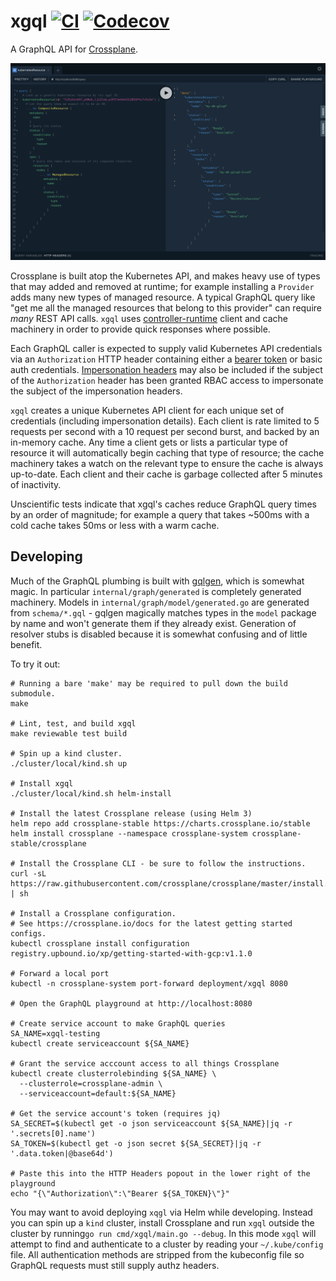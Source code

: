 # xgql [![CI](https://github.com/upbound/xgql/actions/workflows/ci.yml/badge.svg)](https://github.com/upbound/xgql/actions/workflows/ci.yml) [![Codecov](https://codecov.io/gh/upbound/xgql/branch/main/graph/badge.svg?token=QCRHAiqe1T)](https://codecov.io/gh/upbound/xgql)

A GraphQL API for [Crossplane].

![A screenshot of an xgql query in the GraphQL Playground](/images/playground.png)

Crossplane is built atop the Kubernetes API, and makes heavy use of types that
may added and removed at runtime; for example installing a `Provider` adds many
new types of managed resource. A typical GraphQL query like "get me all the
managed resources that belong to this provider" can require _many_ REST API
calls. `xgql` uses [controller-runtime] client and cache machinery in order to
provide quick responses where possible.

Each GraphQL caller is expected to supply valid Kubernetes API credentials via
an `Authorization` HTTP header containing either a [bearer token] or basic auth
credentials. [Impersonation headers] may also be included if the subject of the
`Authorization` header has been granted RBAC access to impersonate the subject
of the impersonation headers.

`xgql` creates a unique Kubernetes API client for each unique set of credentials
(including impersonation details). Each client is rate limited to 5 requests per
second with a 10 request per second burst, and backed by an in-memory cache. Any
time a client gets or lists a particular type of resource it will automatically
begin caching that type of resource; the cache machinery takes a watch on the
relevant type to ensure the cache is always up-to-date. Each client and their
cache is garbage collected after 5 minutes of inactivity.

Unscientific tests indicate that xgql's caches reduce GraphQL query times by an
order of magnitude; for example a query that takes ~500ms with a cold cache
takes 50ms or less with a warm cache.

## Developing

Much of the GraphQL plumbing is built with [gqlgen], which is somewhat magic. In
particular `internal/graph/generated` is completely generated machinery. Models
in `internal/graph/model/generated.go` are generated from `schema/*.gql` -
gqlgen magically matches types in the `model` package by name and won't generate
them if they already exist. Generation of resolver stubs is disabled because it
is somewhat confusing and of little benefit.

To try it out:

```console
# Running a bare 'make' may be required to pull down the build submodule.
make

# Lint, test, and build xgql
make reviewable test build

# Spin up a kind cluster.
./cluster/local/kind.sh up

# Install xgql
./cluster/local/kind.sh helm-install

# Install the latest Crossplane release (using Helm 3)
helm repo add crossplane-stable https://charts.crossplane.io/stable
helm install crossplane --namespace crossplane-system crossplane-stable/crossplane

# Install the Crossplane CLI - be sure to follow the instructions.
curl -sL https://raw.githubusercontent.com/crossplane/crossplane/master/install.sh | sh

# Install a Crossplane configuration.
# See https://crossplane.io/docs for the latest getting started configs.
kubectl crossplane install configuration registry.upbound.io/xp/getting-started-with-gcp:v1.1.0

# Forward a local port
kubectl -n crossplane-system port-forward deployment/xgql 8080

# Open the GraphQL playground at http://localhost:8080

# Create service account to make GraphQL queries
SA_NAME=xgql-testing
kubectl create serviceaccount ${SA_NAME}

# Grant the service acccount access to all things Crossplane
kubectl create clusterrolebinding ${SA_NAME} \
  --clusterrole=crossplane-admin \
  --serviceaccount=default:${SA_NAME}

# Get the service account's token (requires jq)
SA_SECRET=$(kubectl get -o json serviceaccount ${SA_NAME}|jq -r '.secrets[0].name')
SA_TOKEN=$(kubectl get -o json secret ${SA_SECRET}|jq -r '.data.token|@base64d')

# Paste this into the HTTP Headers popout in the lower right of the playground
echo "{\"Authorization\":\"Bearer ${SA_TOKEN}\"}"
```

You may want to avoid deploying `xqgl` via Helm while developing. Instead you
can spin up a `kind` cluster, install Crossplane and run `xgql` outside the
cluster by running`go run cmd/xgql/main.go --debug`. In this mode `xgql` will
attempt to find and authenticate to a cluster by reading your `~/.kube/config`
file. All authentication methods are stripped from the kubeconfig file so
GraphQL requests must still supply authz headers.

[crossplane]: https://crossplane.io
[controller-runtime]: https://github.com/kubernetes-sigs/controller-runtime
[gqlgen]: https://github.com/99designs/gqlgen
[bearer token]: https://kubernetes.io/docs/reference/access-authn-authz/authentication/#putting-a-bearer-token-in-a-request
[impersonation headers]: https://kubernetes.io/docs/reference/access-authn-authz/authentication/#user-impersonation
